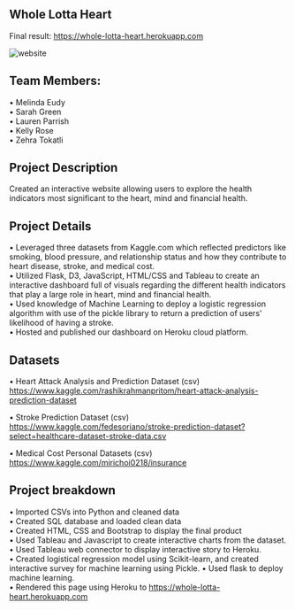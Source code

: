 ## Whole Lotta Heart
Final result: https://whole-lotta-heart.herokuapp.com


![website](images/readme.gif)


## Team Members:
• Melinda Eudy   
• Sarah Green   
• Lauren Parrish   
• Kelly Rose    
• Zehra Tokatli

## Project Description
Created an interactive website allowing users to explore the health indicators most significant to the heart, mind and financial health. 

## Project Details
• Leveraged three datasets from Kaggle.com which reflected predictors like smoking, blood pressure, and relationship status and how they contribute to heart disease, stroke, and medical cost.   
• Utilized Flask, D3,  JavaScript, HTML/CSS and Tableau to create an interactive dashboard full of visuals regarding the different health indicators that play a large role in heart, mind and financial health.   
• Used knowledge of Machine Learning to deploy a logistic regression algorithm with use of the pickle library to return a prediction of users' likelihood of having a stroke.   
• Hosted and published our dashboard on Heroku cloud platform.

## Datasets
• Heart Attack Analysis and Prediction Dataset (csv)   
  https://www.kaggle.com/rashikrahmanpritom/heart-attack-analysis-prediction-dataset

• Stroke Prediction Dataset (csv)   
  https://www.kaggle.com/fedesoriano/stroke-prediction-dataset?select=healthcare-dataset-stroke-data.csv

• Medical Cost Personal Datasets (csv)   
  https://www.kaggle.com/mirichoi0218/insurance

## Project breakdown
   
• Imported CSVs into Python and cleaned data   
• Created SQL database and loaded clean data   
• Created HTML, CSS and Bootstrap to display the final product    
• Used Tableau and Javascript to create interactive charts from the dataset.  
• Used Tableau web connector to display interactive story to Heroku.   
• Created logistical regression model using Scikit-learn, and created interactive survey for machine learning using Pickle. 
• Used flask to deploy machine learning.   
• Rendered this page using Heroku to https://whole-lotta-heart.herokuapp.com
